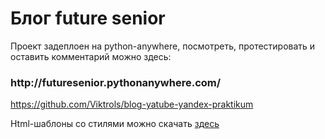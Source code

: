 <h1>Блог future senior</h1>
Проект задеплоен на python-anywhere, посмотреть, протестировать и оставить комментарий можно здесь: <h3>http://futuresenior.pythonanywhere.com/</h3>

https://github.com/Viktrols/blog-yatube-yandex-praktikum


Html-шаблоны со стилями можно скачать <a href="https://html5up.net">здесь</a>
